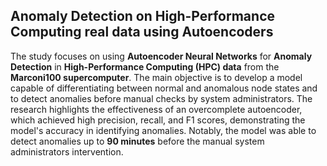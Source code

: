 ## Anomaly Detection on High-Performance Computing real data using Autoencoders
The study focuses on using **Autoencoder Neural Networks** for **Anomaly Detection** in **High-Performance Computing (HPC) data** from the **Marconi100 supercomputer**. The main objective is to develop a model capable of differentiating between normal and anomalous node states and to detect anomalies before manual checks by system administrators. The research highlights the effectiveness of an overcomplete autoencoder, which achieved high precision, recall, and F1 scores, demonstrating the model's accuracy in identifying anomalies. Notably, the model was able to detect anomalies up to **90 minutes** before the manual system administrators intervention.
